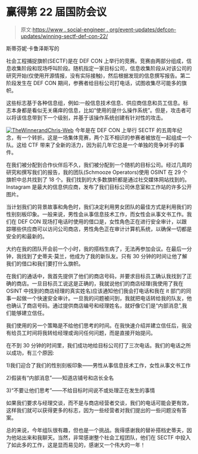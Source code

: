 # 赢得第 22 届国防会议

> 原文:[https://www . social-engineer . org/event-updates/defcon-updates/winning-sectf-def-con-22/](https://www.social-engineer.org/event-updates/defcon-updates/winning-sectf-def-con-22/)

斯蒂芬妮·卡鲁泽斯写的

社会工程捕捉旗帜(SECTF)是在 DEF CON 上举行的竞赛。竞赛由两部分组成，信息收集阶段和现场呼叫阶段。随机指定一家目标公司，信息收集阶段从对该公司的研究开始(仅使用开源情报，没有实际接触)，然后根据发现的信息撰写报告。第二阶段发生在 DEF CON 期间，参赛者给目标公司打电话，试图收集尽可能多的旗帜。

这些标志基于各种信息组，例如:一般信息技术信息、供应商信息和员工信息。标志本身都是看似无关痛痒的信息，比如“使用的是什么操作系统”。但是，攻击者可以将该信息带到下一个级别，并基于该操作系统创建有针对性的攻击。

[![TheWinnerandChris-Web](../Images/5de4e84e7fa8deeef0c2079b1b1d1914.png)](https://www.social-engineer.org/how-tos/winning-sectf-def-con-22/attachment/thewinnerandchris-web/) 今年是在 DEF CON 上举行 SECTF 的五周年纪念，有一个转折。这是一场集体竞赛，两个互不相识的参赛者被放在一起组成一个队。这给 CTF 带来了全新的活力，因为前几年它总是一个单独的竞争对手的事件。

在我们被分配到合作伙伴后不久，我们被分配到一个随机的目标公司。经过几周的研究和撰写我们的报告，我的团队(Schmooze Operators)使用 OSINT 在 29 个旗帜中总共找到了 18 个。我们找到的大多数旗帜都是通过社交媒体网站找到的。Instagram 是最大的信息供应商，发布了我们目标公司休息室和工作站的许多公开图片。

当计划我们的背景故事和角色时，我们决定利用男女团队的最佳方式是利用我们的性别刻板印象。一般来说，男性会从事信息技术工作，而女性会从事文书工作。我们在 DEF CON 现场打电话时使用的借口是，女性角色正在进行安全审计，以跟踪哪些供应商可以访问公司商店，男性角色正在审计计算机系统，以确保一切都是安全的和最新的。

大约在我的团队开会前一个小时，我的搭档生病了，无法再参加会议。在最后一分钟，我找到了史蒂夫·莫兰，他成为了我的新队友。只有 30 分钟的时间让他了解我们的借口和我们要打什么旗帜。

在我们的通话中，我首先提供了他们的商店号码，并要求目标员工确认我找到了正确的商店。一旦目标员工说这是正确的，我就说他们的商店经理(我使用了我在 OSINT 中找到的商店经理的真实姓名)应该通知他们我会打电话和我在 it 部门的同事一起做一个快速安全审计。一旦我的问题被问到，我就把电话转给我的队友，他也确认了商店号码。通过提供商店编号和经理姓名，就好像它们是“内部消息”,我们能够建立信任。

我们使用的另一个策略是不给他们思考的时间。在我快速介绍并建立信任后，我没有给员工时间将我转给经理或询问任何问题，而是直接开始提问。

在不到 30 分钟的时间里，我们成功地给目标公司打了三次电话。我们的电话之所以成功，有三个原因:

1)我们迎合了我们的性别刻板印象——男性从事信息技术工作，女性从事文书工作

2)假装有“内部消息”——知道店铺号和店长全名

3)“不要让他们思考”——不给目标时间说不或处理正在发生的事情

如果我们要求与经理交谈，而不是与商店经营者交谈，我们的电话可能会更有效，这样我们就可以获得更多的标志，因为一些经营者对我们提出的一些问题没有答案。

总的来说，今年组队很有趣，但也是一个挑战。我得感谢我的替补搭档史蒂夫，因为他站出来和我聊天。当然，非常感谢整个社会工程团队，他们在 SECTF 中投入了如此多的工作，这是显而易见的，感谢又一个伟大的一年！